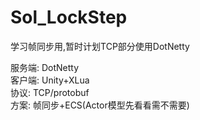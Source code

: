 # Sol_LockStep
学习帧同步用,暂时计划TCP部分使用DotNetty

服务端: DotNetty  
客户端: Unity+XLua  
协议: TCP/protobuf  
方案: 帧同步+ECS(Actor模型先看看需不需要)
